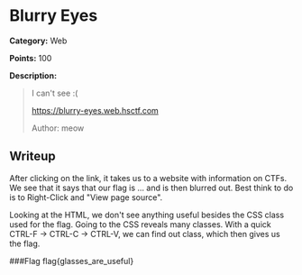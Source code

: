 # Blurry Eyes
**Category:** Web

**Points:** 100

**Description:**
> I can't see :(
>
> https://blurry-eyes.web.hsctf.com
>
> Author: meow

## Writeup
After clicking on the link, it takes us to a website with information on
CTFs. We see that it says that our flag is ... and is then blurred out. Best
think to do is to Right-Click and "View page source".

Looking at the HTML, we don't see anything useful besides the CSS class used
for the flag. Going to the CSS reveals many classes. With a quick CTRL-F ->
CTRL-C -> CTRL-V, we can find out class, which then gives us the flag.

###Flag
flag{glasses_are_useful}
